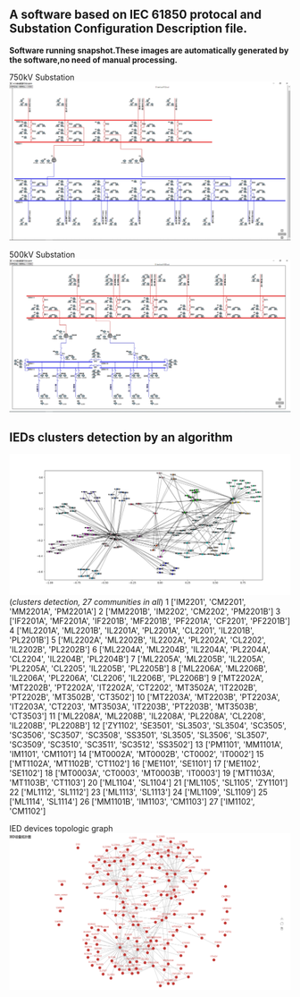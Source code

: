 ## A software based on IEC 61850 protocal and Substation Configuration Description file.
**Software running snapshot.These images are automatically generated by the software,no need of manual processing.**

750kV Substation
![1.png](./1.PNG)

500kV Substation
![demo.png](./demo.PNG)

## IEDs clusters detection by an algorithm
![topologic_graph](./demo2.png)
(*clusters detection, 27 communities in all*)
1 ['IM2201', 'CM2201', 'MM2201A', 'PM2201A']
2 ['MM2201B', 'IM2202', 'CM2202', 'PM2201B']
3 ['IF2201A', 'MF2201A', 'IF2201B', 'MF2201B', 'PF2201A', 'CF2201', 'PF2201B']
4 ['ML2201A', 'ML2201B', 'IL2201A', 'PL2201A', 'CL2201', 'IL2201B', 'PL2201B']
5 ['ML2202A', 'ML2202B', 'IL2202A', 'PL2202A', 'CL2202', 'IL2202B', 'PL2202B']
6 ['ML2204A', 'ML2204B', 'IL2204A', 'PL2204A', 'CL2204', 'IL2204B', 'PL2204B']
7 ['ML2205A', 'ML2205B', 'IL2205A', 'PL2205A', 'CL2205', 'IL2205B', 'PL2205B']
8 ['ML2206A', 'ML2206B', 'IL2206A', 'PL2206A', 'CL2206', 'IL2206B', 'PL2206B']
9 ['MT2202A', 'MT2202B', 'PT2202A', 'IT2202A', 'CT2202', 'MT3502A', 'IT2202B', 'PT2202B', 'MT3502B', 'CT3502']
10 ['MT2203A', 'MT2203B', 'PT2203A', 'IT2203A', 'CT2203', 'MT3503A', 'IT2203B', 'PT2203B', 'MT3503B', 'CT3503']
11 ['ML2208A', 'ML2208B', 'IL2208A', 'PL2208A', 'CL2208', 'IL2208B', 'PL2208B']
12 ['ZY1102', 'SE3501', 'SL3503', 'SL3504', 'SC3505', 'SC3506', 'SC3507', 'SC3508', 'SS3501', 'SL3505', 'SL3506', 'SL3507', 'SC3509', 'SC3510', 'SC3511', 'SC3512', 'SS3502']
13 ['PM1101', 'MM1101A', 'IM1101', 'CM1101']
14 ['MT0002A', 'MT0002B', 'CT0002', 'IT0002']
15 ['MT1102A', 'MT1102B', 'CT1102']
16 ['ME1101', 'SE1101']
17 ['ME1102', 'SE1102']
18 ['MT0003A', 'CT0003', 'MT0003B', 'IT0003']
19 ['MT1103A', 'MT1103B', 'CT1103']
20 ['ML1104', 'SL1104']
21 ['ML1105', 'SL1105', 'ZY1101']
22 ['ML1112', 'SL1112']
23 ['ML1113', 'SL1113']
24 ['ML1109', 'SL1109']
25 ['ML1114', 'SL1114']
26 ['MM1101B', 'IM1103', 'CM1103']
27 ['IM1102', 'CM1102']


IED devices topologic graph
![topologic_graph](./IEDs.PNG)
